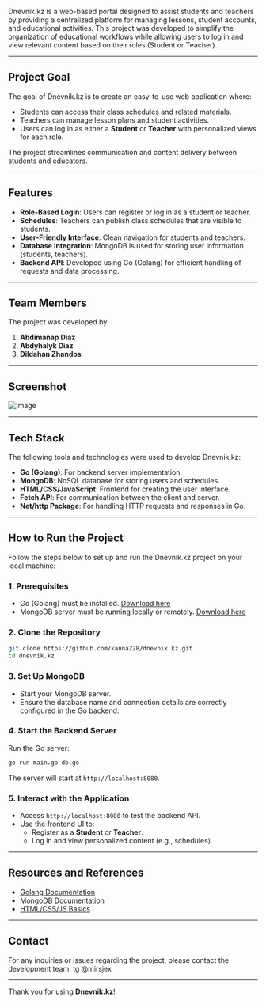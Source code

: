 Dnevnik.kz is a web-based portal designed to assist students and teachers by providing a centralized platform for managing lessons, student accounts, and educational activities. This project was developed to simplify the organization of educational workflows while allowing users to log in and view relevant content based on their roles (Student or Teacher).

---

## Project Goal
The goal of Dnevnik.kz is to create an easy-to-use web application where:
- Students can access their class schedules and related materials.
- Teachers can manage lesson plans and student activities.
- Users can log in as either a **Student** or **Teacher** with personalized views for each role.

The project streamlines communication and content delivery between students and educators.

---

## Features
- **Role-Based Login**: Users can register or log in as a student or teacher.
- **Schedules**: Teachers can publish class schedules that are visible to students.
- **User-Friendly Interface**: Clean navigation for students and teachers.
- **Database Integration**: MongoDB is used for storing user information (students, teachers).
- **Backend API**: Developed using Go (Golang) for efficient handling of requests and data processing.

---

## Team Members
The project was developed by:
1. **Abdimanap Diaz**
2. **Abdyhalyk Diaz**
3. **Dildahan Zhandos**

---

## Screenshot
![image](https://github.com/user-attachments/assets/e6b8d9ba-4cec-496b-8bc1-bb5908b855ab)

---

## Tech Stack
The following tools and technologies were used to develop Dnevnik.kz:
- **Go (Golang)**: For backend server implementation.
- **MongoDB**: NoSQL database for storing users and schedules.
- **HTML/CSS/JavaScript**: Frontend for creating the user interface.
- **Fetch API**: For communication between the client and server.
- **Net/http Package**: For handling HTTP requests and responses in Go.

---

## How to Run the Project
Follow the steps below to set up and run the Dnevnik.kz project on your local machine:

### 1. Prerequisites
- Go (Golang) must be installed. [Download here](https://go.dev/dl/)
- MongoDB server must be running locally or remotely. [Download here](https://www.mongodb.com/try/download/community)

### 2. Clone the Repository
```bash
git clone https://github.com/kanna228/dnevnik.kz.git
cd dnevnik.kz
```

### 3. Set Up MongoDB
- Start your MongoDB server.
- Ensure the database name and connection details are correctly configured in the Go backend.

### 4. Start the Backend Server
Run the Go server:
```bash
go run main.go db.go
```
The server will start at `http://localhost:8080`.


### 5. Interact with the Application
- Access `http://localhost:8080` to test the backend API.
- Use the frontend UI to:
    - Register as a **Student** or **Teacher**.
    - Log in and view personalized content (e.g., schedules).

---

## Resources and References
- [Golang Documentation](https://go.dev/doc/)
- [MongoDB Documentation](https://www.mongodb.com/docs/)
- [HTML/CSS/JS Basics](https://developer.mozilla.org/)

---

## Contact
For any inquiries or issues regarding the project, please contact the development team:
tg @mirsjex

---

Thank you for using **Dnevnik.kz**!
